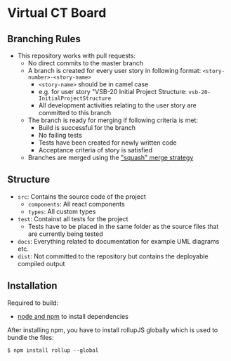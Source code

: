 # Virtual CT Board

## Branching Rules
* This repository works with pull requests:
  * No direct commits to the master branch
  * A branch is created for every user story in following format: `<story-number>-<story-name>`
    * `<story-name>` should be in camel case
    * e.g. for user story "VSB-20 Initial Project Structure: `vsb-20-InitialProjectStructure`
    * All development activities relating to the user story are committed to this branch
  * The branch is ready for merging if following criteria is met:
    * Build is successful for the branch
    * No failing tests
    * Tests have been created for newly written code
    * Acceptance criteria of story is satisfied
  * Branches are merged using the ["squash" merge strategy](https://docs.github.com/en/repositories/configuring-branches-and-merges-in-your-repository/configuring-pull-request-merges/about-merge-methods-on-github#squashing-your-merge-commits)

## Structure
* `src`: Contains the source code of the project
  * `components`: All react components
  * `types`: All custom types
* `test`: Containst all tests for the project
  * Tests have to be placed in the same folder as the source files that are currently being tested
* `docs`: Everything related to documentation for example UML diagrams etc.
* `dist`: Not committed to the repository but contains the deployable compiled output

## Installation

Required to build:
* [node and npm](https://nodejs.org/en/download) to install dependencies

After installing npm, you have to install rollupJS globally which is used to bundle the files:
```
$ npm install rollup --global
```


